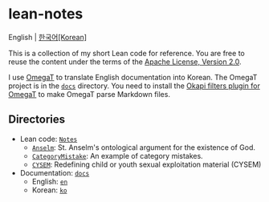# lean-notes

English | [한국어[Korean]](./README.ko.md)

This is a collection of my short Lean code for reference. You are free to reuse
the content under the terms of the [Apache License, Version 2.0](./LICENSE).

I use [OmegaT][omt] to translate English documentation into Korean. The OmegaT
project is in the [`docs`](./docs) directory. You need to install the [Okapi
filters plugin for OmegaT][okapi] to make OmegaT parse Markdown files.

## Directories

* Lean code: [`Notes`](./Notes)
  * [`Anselm`](./Notes/Anselm.lean): St. Anselm's ontological argument for the
    existence of God.
  * [`CategoryMistake`](./Notes/CategoryMistake.lean): An example of category
    mistakes.
  * [`CYSEM`](./Notes/CYSEM.lean): Redefining child or youth sexual exploitation
    material (CYSEM)
* Documentation: [`docs`](./docs)
  * English: [`en`](./docs/en)
  * Korean: [`ko`](./docs/ko)

[omt]: https://omegat.org/
[okapi]: https://okapiframework.org/wiki/index.php/Okapi_Filters_Plugin_for_OmegaT
